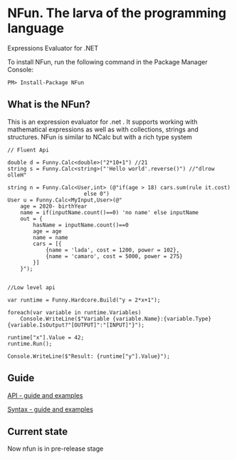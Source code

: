 # NFun. The larva of the programming language

Expressions Evaluator for .NET

To install NFun, run the following command in the Package Manager Console:

```
PM> Install-Package NFun 
```

## What is the NFun?

This is an expression evaluator for .net . It supports working with mathematical expressions as well as with collections, strings and structures. NFun is similar to NCalc but with a rich type system

```
// Fluent Api

double d = Funny.Calc<double>("2*10+1") //21  
string s = Funny.Calc<string>("'Hello world'.reverse()") //"dlrow olleH"

string n = Funny.Calc<User,int> (@"if(age > 18) cars.sum(rule it.cost) 
				     	else 0")
User u = Funny.Calc<MyInput,User>(@"
	age = 2020- birthYear
	name = if(inputName.count()==0) 'no name' else inputName
	out = {
		hasName = inputName.count()==0
		age = age
		name = name
		cars = [{
			{name = 'lada', cost = 1200, power = 102},
			{name = 'camaro', cost = 5000, power = 275}
		}]
	}");
				     
```

```
//Low level api

var runtime = Funny.Hardcore.Build("y = 2*x+1");

foreach(var variable in runtime.Variables)
	Console.WriteLine($"Variable {variable.Name}:{variable.Type} {variable.IsOutput?"[OUTPUT]":"[INPUT]"}");

runtime["x"].Value = 42;
runtime.Run();

Console.WriteLine($"Result: {runtime["y"].Value}");

```

## Guide

[API - guide and examples](https://github.com/tmteam/NFun/blob/master/Examples/ApiUsageExamplesAndExplanation.cs)

[Syntax - guide and examples](https://github.com/tmteam/NFun/blob/master/Examples/SyntaxExamplesAndExplanation.cs)

## Current state

Now nfun is in pre-release stage  
